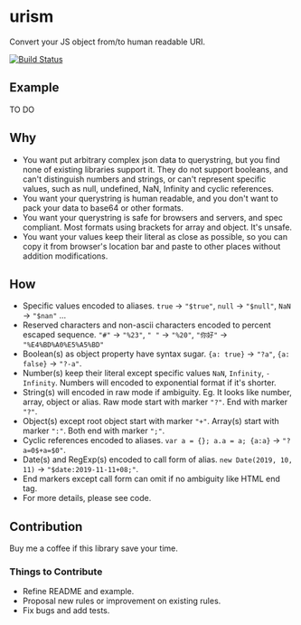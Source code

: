 # urism

Convert your JS object from/to human readable URI.

[![Build Status](https://travis-ci.com/hackwaly/urism.svg?token=pxqyFKtvSJ5zppZXXVbG&branch=master)](https://travis-ci.com/hackwaly/urism)

## Example

TO DO

## Why

* You want put arbitrary complex json data to querystring, but you find none of existing libraries support it. They do not support booleans, and can't distinguish numbers and strings, or can't represent specific values, such as null, undefined, NaN, Infinity and cyclic references.
* You want your querystring is human readable, and you don't want to pack your data to base64 or other formats.
* You want your querystring is safe for browsers and servers, and spec compliant. Most formats using brackets for array and object. It's unsafe.
* You want your values keep their literal as close as possible, so you can copy it from browser's location bar and paste to other places without addition modifications.

## How

* Specific values encoded to aliases. `true` -> `"$true"`, `null` -> `"$null"`, `NaN` -> `"$nan"` ...
* Reserved characters and non-ascii characters encoded to percent escaped sequence. `"#"` -> `"%23"`, `" "` -> `"%20"`, `"你好"` -> `"%E4%BD%A0%E5%A5%BD"`
* Boolean(s) as object property have syntax sugar. `{a: true}` -> `"?a"`, `{a: false}` -> `"?-a"`.
* Number(s) keep their literal except specific values `NaN`, `Infinity`, `-Infinity`. Numbers will encoded to exponential format if it's shorter.
* String(s) will encoded in raw mode if ambiguity. Eg. It looks like number, array, object or alias. Raw mode start with marker `"?"`. End with marker `"?"`.
* Object(s) except root object start with marker `"+"`. Array(s) start with marker `":"`. Both end with marker `";"`.
* Cyclic references encoded to aliases. `var a = {}; a.a = a; {a:a}` -> `"?a=0$+a=$0"`.
* Date(s) and RegExp(s) encoded to call form of alias. `new Date(2019, 10, 11)` -> `"$date:2019-11-11+08;"`.
* End markers except call form can omit if no ambiguity like HTML end tag.
* For more details, please see code.

## Contribution

Buy me a coffee if this library save your time.

### Things to Contribute

* Refine README and example.
* Proposal new rules or improvement on existing rules.
* Fix bugs and add tests.

